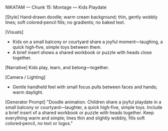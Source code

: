 NIKATAM — Chunk 15: Montage — Kids Playdate

[Style]
Hand‑drawn doodle; warm cream background; thin, gently wobbly lines; soft colored‑pencil fills; no gradients; no baked text.

[Visuals]
- Kids on a small balcony or courtyard share a joyful moment—laughing, a quick high‑five, simple toys between them.
- A brief insert shows a shared workbook or puzzle with heads close together.

[Narrative]
Kids play, learn, and belong—together.

[Camera / Lighting]
- Gentle handheld feel with small focus pulls between faces and hands; warm daylight.

[Generator Prompt]
"Doodle animation. Children share a joyful playdate in a small balcony or courtyard—laughter, a quick high‑five, simple toys. Include a brief insert of a shared workbook or puzzle with heads together. Keep everything warm and simple; lines thin and slightly wobbly, fills soft colored‑pencil, no text or logos."

 